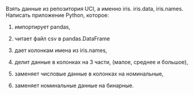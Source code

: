 Взять данные из репозитория UCI, а именно iris. iris.data, iris.names. Написать приложение Python, которое:

1) импортирует pandas,

2) читает файл csv в pandas.DataFrame

3) дает колонкам имена из iris.names,

4) делит данные в колонках на 3 части, (малое, среднее и большое),

5) заменяет числовые данные в колонках на номинальные,

6) заменяет номинальные данные на бинарные. 
